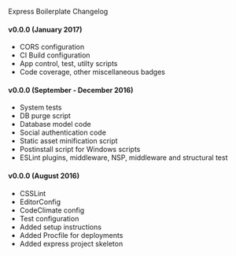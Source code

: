 Express Boilerplate Changelog

#### v0.0.0 (January 2017)
* CORS configuration
* CI Build configuration
* App control, test, utilty scripts
* Code coverage, other miscellaneous badges

#### v0.0.0 (September - December 2016)
* System tests
* DB purge script
* Database model code
* Social authentication code
* Static asset minification script
* Postinstall script for Windows scripts
* ESLint plugins, middleware, NSP, middleware and structural test

#### v0.0.0 (August 2016)
* CSSLint
* EditorConfig
* CodeClimate config
* Test configuration
* Added setup instructions
* Added Procfile for deployments
* Added express project skeleton
